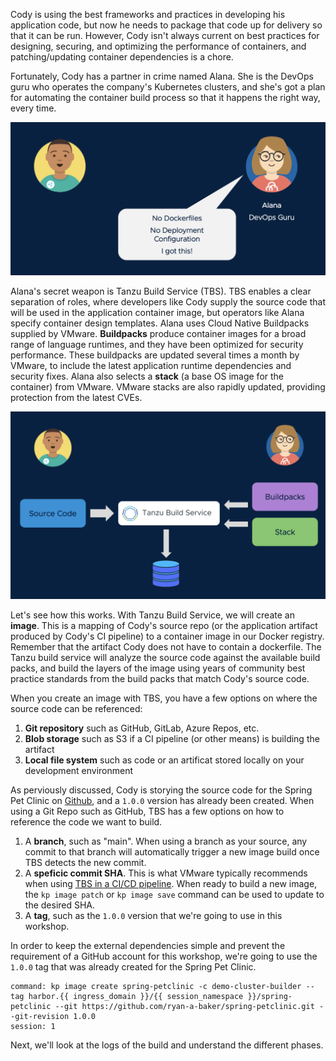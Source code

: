 Cody is using the best frameworks and practices in developing his application code, but now he needs to package that code up for delivery so that it can be run.  However, Cody isn't always current on best practices for designing, securing, and optimizing the performance of containers, and patching/updating container dependencies is a chore.

Fortunately, Cody has a partner in crime named Alana. She is the DevOps guru who operates the company's Kubernetes clusters, and she's got a plan for automating the container build process so that it happens the right way, every time.

![Alana Partner](images/alana-partner.png)

Alana's secret weapon is Tanzu Build Service (TBS). TBS enables a clear separation of roles, where developers like Cody supply the source code that will be used in the application container image, but operators like Alana specify container design templates. Alana uses Cloud Native Buildpacks supplied by VMware. **Buildpacks** produce container images for a broad range of language runtimes, and they have been optimized for security performance. These buildpacks are updated several times a month by VMware, to include the latest application runtime dependencies and security fixes. Alana also selects a **stack** (a base OS image for the container) from VMware. VMware stacks are also rapidly updated, providing protection from the latest CVEs.

![Tanzu Build Service](images/tanzu-build-service.png)

Let's see how this works. With Tanzu Build Service, we will create an **image**. This is a mapping of Cody's source repo (or the application artifact produced by Cody's CI pipeline) to a container image in our Docker registry. Remember that the artifact Cody does not have to contain a dockerfile.  The Tanzu build service will analyze the source code against the available build packs, and build the layers of the image using years of community best practice standards from the build packs that match Cody's source code.

When you create an image with TBS, you have a few options on where the source code can be referenced:

1.  **Git repository** such as GitHub, GitLab, Azure Repos, etc.
1.  **Blob storage** such as S3 if a CI pipeline (or other means) is building the artifact
1.  **Local file system** such as code or an artificat stored locally on your development environment

As perviously discussed, Cody is storying the source code for the Spring Pet Clinic on [Github](https://github.com/ryan-a-baker/spring-petclinic/tree/1.0.), and a `1.0.0` version has already been created.  When using a Git Repo such as GitHub, TBS has a few options on how to reference the code we want to build.

1.  A **branch**, such as "main".  When using a branch as your source, any commit to that branch will automatically trigger a new image build once TBS detects the new commit.
2.  A **speficic commit SHA**.  This is what VMware typically recommends when using [TBS in a CI/CD pipeline](https://docs.pivotal.io/build-service/1-2/tbs-in-ci.html).  When ready to build a new image, the `kp image patch` or `kp image save` command can be used to update to the desired SHA.
3.  A **tag**, such as the `1.0.0` version that we're going to use in this workshop.

In order to keep the external dependencies simple and prevent the requirement of a GitHub account for this workshop, we're going to use the `1.0.0` tag that was already created for the Spring Pet Clinic.  

```terminal:execute
command: kp image create spring-petclinic -c demo-cluster-builder --tag harbor.{{ ingress_domain }}/{{ session_namespace }}/spring-petclinic --git https://github.com/ryan-a-baker/spring-petclinic.git --git-revision 1.0.0
session: 1
```

Next, we'll look at the logs of the build and understand the different phases.